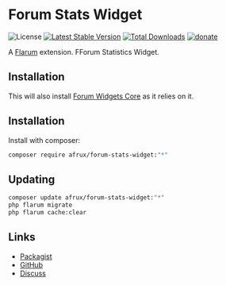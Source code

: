 # Forum Stats Widget

![License](https://img.shields.io/badge/license-MIT-blue.svg?style=flat-square) [![Latest Stable Version](https://img.shields.io/packagist/v/afrux/forum-stats-widget.svg?style=flat-square)](https://packagist.org/packages/afrux/forum-stats-widget) [![Total Downloads](https://img.shields.io/packagist/dt/afrux/forum-stats-widget.svg?style=flat-square)](https://packagist.org/packages/afrux/forum-stats-widget) [![donate](https://img.shields.io/badge/donate-buy%20me%20a%20coffee-%23ffde39?style=flat-square)](https://www.buymeacoffee.com/sycho)

A [Flarum](http://flarum.org) extension. FForum Statistics Widget.

## Installation

This will also install [Forum Widgets Core](https://github.com/afrux/forum-widgets-core) as it relies on it.

## Installation

Install with composer:

```sh
composer require afrux/forum-stats-widget:"*"
```

## Updating

```sh
composer update afrux/forum-stats-widget:"*"
php flarum migrate
php flarum cache:clear
```

## Links

- [Packagist](https://packagist.org/packages/afrux/forum-stats-widget)
- [GitHub](https://github.com/afrux/forum-stats-widget)
- [Discuss](https://discuss.flarum.org/d/PUT_DISCUSS_SLUG_HERE)
